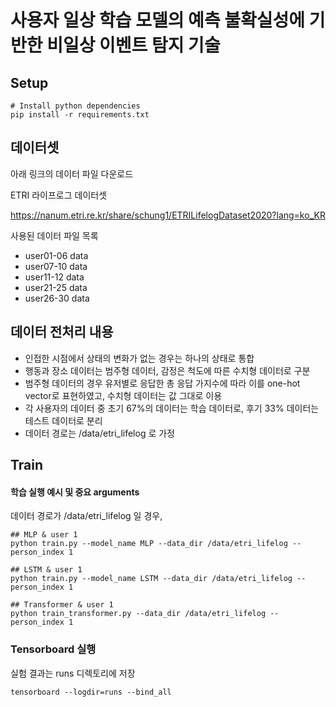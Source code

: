 # 사용자 일상 학습 모델의 예측 불확실성에 기반한 비일상 이벤트 탐지 기술


## Setup
    # Install python dependencies
    pip install -r requirements.txt
    
## 데이터셋
아래 링크의 데이터 파일 다운로드

ETRI 라이프로그 데이터셋

https://nanum.etri.re.kr/share/schung1/ETRILifelogDataset2020?lang=ko_KR

사용된 데이터 파일 목록
- user01-06 data
- user07-10 data
- user11-12 data
- user21-25 data
- user26-30 data

## 데이터 전처리 내용

 - 인접한 시점에서 상태의 변화가 없는 경우는 하나의 상태로 통합
 - 행동과 장소 데이터는 범주형 데이터, 감정은 척도에 따른 수치형 데이터로 구분
 - 범주형 데이터의 경우 유저별로 응답한 총 응답 가지수에 따라 이를 one-hot vector로 표현하였고, 수치형 데이터는 값 그대로 이용
 - 각 사용자의 데이터 중 초기 67%의 데이터는 학습 데이터로, 후기 33% 데이터는 테스트 데이터로 분리
 - 데이터 경로는 /data/etri_lifelog 로 가정

## Train

#### 학습 실행 예시 및 중요 arguments 

데이터 경로가 /data/etri_lifelog 일 경우,

    ## MLP & user 1
    python train.py --model_name MLP --data_dir /data/etri_lifelog --person_index 1 
    
    ## LSTM & user 1
    python train.py --model_name LSTM --data_dir /data/etri_lifelog --person_index 1
    
    ## Transformer & user 1
    python train_transformer.py --data_dir /data/etri_lifelog --person_index 1
    



### Tensorboard 실행

실험 결과는 runs 디렉토리에 저장

    tensorboard --logdir=runs --bind_all


